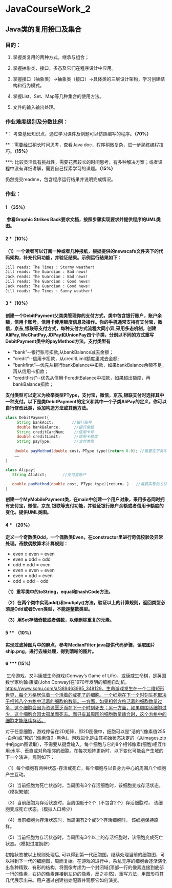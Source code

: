 # JavaCourseWork_2

## Java类的复用接口及集合

### 目的：

1. 掌握类复用的两种方式，继承与组合；

2. 掌握抽象类，接口，多态及它们在程序设计中应用。

3. 掌握接口（抽象类）->抽象类（接口）->具体类的三层设计架构，学习创建结构和行为模式。

4. 掌握List、Set、Map等几种集合的使用方法。

5. 文件的输入输出处理。

### 作业难度级别及分数比例：

*： 考查基础知识点，通过学习课件及例题可以仿照编写的程序。**（70%）**

\*\*：需要经过稍长时间思考，查看Java doc，程序稍微复杂，进一步熟练编程技巧。**（15%）**

\*\*\*: 比较灵活具有挑战性，需要花费较长的时间思考，有多种解决方案；或者课程中没有详细讲解，需要自己探索学习的课题。**（15%）**

仍然提交readme，包含程序运行结果并说明完成情况。

### 作业：

#### 1 **（35%）**

​	**参看Graphic Strikes Back要求文档，按照步骤实现要求并提供程序的UML类图。**

####  2  \***（10%）**

**（1）一个读者可以订阅一种或者几种报纸，根据提供的newscafe文件夹下的代码架构，补充代码功能，并验证结果。示例运行结果如下：**

```bash
Jill reads: The Times : Stormy weather!
Jill reads: The Guardian : Bad news!
Jack reads: The Guardian : Bad news!
Jill reads: The Guardian : Good news!
Jack reads: The Guardian : Good news!
Jill reads: The Times : Sunny weather!
```



####  3	\***（10%）** 

​	**创建一个DebitPayment父类类管理你的支付方式，类中包含银行账户，账户余额，信用卡账号，信用卡使用额度信息及操作。你的手机通常支持有支付宝，微信，京东,银联等支付方式，每种支付方式流程大同小异,采用多态机制，创建AliPay,WeChatPay,JDPay和UnionPay四个子类，分别以不同的方式重写DebitPayment类中的payMethod方法，支付类型有**

- “bank”--银行账号扣款,从bankBalance减去金额；
- “credit”--信用卡扣款，从creditLimit额度里减去金额;
- “bankfirst”—优先从银行bankBalance中扣款，如果bankBalance余额不足，再从信用卡扣款；
- “creditfirst”--优先从信用卡creditBalance中扣款，如果超出额度，再bankBalance扣款；

**支付类型可以定义为枚举类型PType，支付宝，微信，京东,银联支付时选择其中一种支付。以下是类DebitPayment的定义和其中一个子类AliPay的定义，你可以自行修改此类，添加构造方法或其他方法。**

```java
class DebitPayment{
     String bankAcct;        //银行账号
     double bankBalance;      //银行余额
     String creditCardNum;    //信用卡号
     double creditLimit;      //信用卡额度
     String payType;          //支付类型
    
    double payMethod(double cost，PType type){return 0.0}; //需要在子类中重写
    ……
}

class Alipay{
   String AliAcct;       //支付宝账户
	
   double payMethod(double cost, PType type){return… }   //需要实现的方法
}
```

**创建一个MyMobilePayment类，在main中创建一个用户对象，采用多态同时拥有支付宝，微信，京东,银联等支付功能，并验证银行账户余额或者信用卡额度的变化。提供UML类图。**

####  4 \* **（20%）**

**定义一个奇数类Odd，一个偶数类Even，在constructor里进行奇偶校验及异常处理。奇数偶数算术计算规则：**

- even ± even = even
- even ± odd = odd
- odd ± odd = even
- even × even = even
- even × odd = even
- odd × odd = odd

**（1）重写类中的toString，equal和hashCode方法。**

**（2）在两个类中实现add()和mutiply()方法，验证以上的计算规则，返回类型必须是Odd或者Even类型，不能是整数类型。**

**（3）用Set存储奇数或者偶数，以便删除重复的元素。**

####  5 \** **（10%）**

​	**实现过滤掉图片中的麻点，参考MedianFilter.java提供代码步骤，读取图片ship.png，进行去噪处理，得到清晰的图片。**

#### 6 \*\*\* (15%) 

​	生命游戏，又叫康威生命游戏(Conway’s Game of Life)，或康威生命棋，是英国数学家约翰·康威(John Conway)在1970年发明的细胞自动机。https://www.sohu.com/a/389463995_348129。生命游戏发生在一个二维矩形世界，每个方格居住着一个活着的或死了的细胞。一个细胞在下一个时刻生死取决于相邻八个方格中活着的细胞的数量。一方面，如果相邻方格活着的细胞数量过多，这个细胞会因为资源匮乏而在下一个时刻死去；另一方面，如果周围活细胞过少，这个细胞会因太孤单而死去。而只有其周围的细胞数量适合时，这个方格中的细胞才能继续存活。

对于任意细胞，游戏停留在2D矩阵，即2D图像中，细胞可以是“活的”(像素值255 -白色)或“死的”(像素值0 -黑色)。游戏进化是由其初始状态决定的（从images.zip中的pgm图读取），不需要从键盘输入。每个细胞与它的8个相邻像素(细胞)相互作用:水平、垂直或对角相邻的细胞。在每次矩阵更新时，以下变化可能会产生域的下一个演进，规则如下：

（1）每个细胞有两种状态-存活或死亡，每个细胞与以自身为中心的周围八个细胞产生互动。

（2）当前细胞为死亡状态时，当周围有3个存活细胞时，该细胞变成存活状态。 （模拟繁殖）

（3）当前细胞为存活状态时，当周围低于2个（不包含2个）存活细胞时， 该细胞变成死亡状态。（模拟人口稀少）

（4）当前细胞为存活状态时，当周围有2个或3个存活细胞时， 该细胞保持原样。

（5）当前细胞为存活状态时，当周围有3个以上的存活细胞时，该细胞变成死亡状态。（模拟过度拥挤）

初始状态被以上规则处理后, 可以得到第一代细胞图。继续处理当前的细胞图，可以得到下一代的细胞图，周而复始。在游戏的进行中，杂乱无序的细胞会逐渐演化出各种精致、有形的结构。将图像考虑为一个封闭域(顶部一行的像素连接到底部一行的像素，右边的像素连接到左边的像素，反之亦然)，重写方法，用图形将其几代展示出来。用户通过创建初始配置并观察它如何演变。
